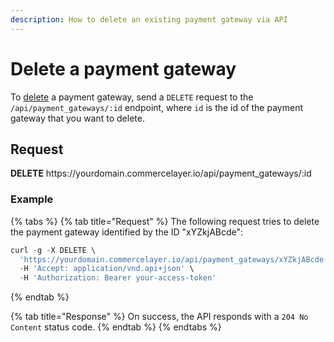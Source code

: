 ```yaml
---
description: How to delete an existing payment gateway via API
---
```


# Delete a payment gateway

To <a href="https://docs.commercelayer.io/developers/deleting-resources" target="_blank">delete</a> a payment gateway, send a `DELETE` request to the `/api/payment_gateways/:id` endpoint, where `id` is the id of the payment gateway that you want to delete.

## Request

**DELETE** https://<i></i>yourdomain.commercelayer.io/api/payment_gateways/:id

### Example

{% tabs %}
{% tab title="Request" %}
The following request tries to delete the payment gateway identified by the ID "xYZkjABcde":

```javascript
curl -g -X DELETE \
  'https://yourdomain.commercelayer.io/api/payment_gateways/xYZkjABcde' \
  -H 'Accept: application/vnd.api+json' \
  -H 'Authorization: Bearer your-access-token'
```
{% endtab %}

{% tab title="Response" %}
On success, the API responds with a `204 No Content` status code.
{% endtab %}
{% endtabs %}

